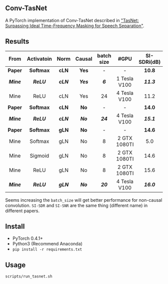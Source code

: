 ## Conv-TasNet
A PyTorch implementation of Conv-TasNet described in ["TasNet: Surpassing Ideal Time-Frequency Masking for Speech Separation"](https://arxiv.org/abs/1809.07454).

## Results
|   From   | Activatoin |   Norm  |  Causal | batch size |      #GPU      | SI-SDRi(dB) | SDRi(dB) |
|:--------:|:----------:|:-------:|:-------:|:----------:|:--------------:|:-----------:|:--------:|
|**Paper** | **Softmax**| **cLN** | **Yes** |     -      |        -       |   **10.8**  | **11.2** |
|***Mine***| ***ReLU*** |***cLN***|***Yes***|  ***6***   |  1 Tesla V100  | ***11.3***  |***11.6***|
|   Mine   |     ReLU   |   cLN   |   Yes   |     24     |  4 Tesla V100  |    11.2     | **11.5** |
|**Paper** | **Softmax**| **cLN** | **No**  |     -      |        -       |   **14.0**  | **14.4** |
|***Mine***| ***ReLU*** |***cLN***|***No*** |  ***24***  |  4 Tesla V100  | ***15.1***  |***15.4***|
|**Paper** | **Softmax**| **gLN** | **No**  |     -      |        -       |   **14.6**  | **15.0** |
|   Mine   |   Softmax  |   gLN   |   No    |     8      |  2 GTX 1080TI  |    5.0      |   5.2    |
|   Mine   |   Sigmoid  |   gLN   |   No    |     8      |  2 GTX 1080TI  |    14.6     |   14.9   |
|   Mine   |     ReLU   |   gLN   |   No    |     8      |  2 GTX 1080TI  |    15.6     |   15.8   |
|***Mine***| ***ReLU*** |***gLN***|***No*** |  ***20***  |  4 Tesla V100  | ***16.0***  |***16.3***|

Seems increasing the `batch_size` will get better performance for non-causal convolution. `SI-SDR` and `SI-SNR` are the same thing (different name) in different papers.

## Install
- PyTorch 0.4.1+
- Python3 (Recommend Anaconda)
- `pip install -r requirements.txt`

## Usage
```bash
scripts/run_tasnet.sh
```
